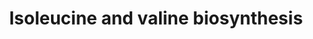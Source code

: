 ---
annotations:
- id: PW:0000072
  parent: classic metabolic pathway
  type: Pathway Ontology
  value: valine, leucine and isoleucine biosynthetic pathway
authors:
- J.Heckman
- MaintBot
- Ddigles
- Egonw
- Eweitz
description: ''
last-edited: 2021-05-20
organisms:
- Saccharomyces cerevisiae
redirect_from:
- /index.php/Pathway:WP359
- /instance/WP359
- /instance/WP359_r117304
revision: r117304
schema-jsonld:
- '@context': https://schema.org/
  '@id': https://wikipathways.github.io/pathways/WP359.html
  '@type': Dataset
  creator:
    '@type': Organization
    name: WikiPathways
  description: ''
  keywords:
  - BAT1
  - BAT2
  - Coenzyme A
  - ILV1
  - ILV2
  - ILV3
  - ILV5
  - ILV6
  - L-Valine
  - L-glutamate
  - L-leucine
  - L-threonine
  - LEU1
  - LEU2
  - LEU4
  - LEU9
  - NADH
  - NADPH
  - acetyl-CoA
  license: CC0
  name: Isoleucine and valine biosynthesis
seo: CreativeWork
title: Isoleucine and valine biosynthesis
wpid: WP359
---